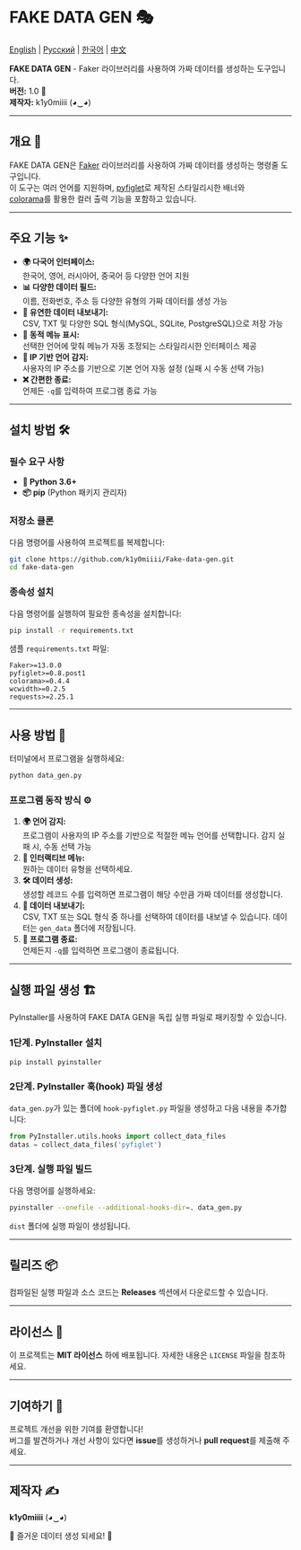 # FAKE DATA GEN 🎭

[English](README.md) | [Русский](READ_RU.md) | [한국어](READ_KO.md) | [中文](READ_CN.md)

**FAKE DATA GEN** - Faker 라이브러리를 사용하여 가짜 데이터를 생성하는 도구입니다.  
**버전:** 1.0 🚀  
**제작자:** k1y0miiii (◕‿◕)

---

## 개요 📌

FAKE DATA GEN은 [Faker](https://github.com/joke2k/faker) 라이브러리를 사용하여 가짜 데이터를 생성하는 명령줄 도구입니다.  
이 도구는 여러 언어를 지원하며, [pyfiglet](https://github.com/pwaller/pyfiglet)로 제작된 스타일리시한 배너와  
[colorama](https://github.com/tartley/colorama)를 활용한 컬러 출력 기능을 포함하고 있습니다.

---

## 주요 기능 ✨

- **🌍 다국어 인터페이스:**  
  한국어, 영어, 러시아어, 중국어 등 다양한 언어 지원
- **📊 다양한 데이터 필드:**  
  이름, 전화번호, 주소 등 다양한 유형의 가짜 데이터를 생성 가능
- **📂 유연한 데이터 내보내기:**  
  CSV, TXT 및 다양한 SQL 형식(MySQL, SQLite, PostgreSQL)으로 저장 가능
- **🎨 동적 메뉴 표시:**  
  선택한 언어에 맞춰 메뉴가 자동 조정되는 스타일리시한 인터페이스 제공
- **📡 IP 기반 언어 감지:**  
  사용자의 IP 주소를 기반으로 기본 언어 자동 설정 (실패 시 수동 선택 가능)
- **❌ 간편한 종료:**  
  언제든 `-q`를 입력하여 프로그램 종료 가능

---

## 설치 방법 🛠️

### 필수 요구 사항

- **🐍 Python 3.6+**
- **📦 pip** (Python 패키지 관리자)

### 저장소 클론

다음 명령어를 사용하여 프로젝트를 복제합니다:

```bash
git clone https://github.com/k1y0miiii/Fake-data-gen.git
cd fake-data-gen
```

### 종속성 설치

다음 명령어를 실행하여 필요한 종속성을 설치합니다:

```bash
pip install -r requirements.txt
```

샘플 `requirements.txt` 파일:

```
Faker>=13.0.0
pyfiglet>=0.8.post1
colorama>=0.4.4
wcwidth>=0.2.5
requests>=2.25.1
```

---

## 사용 방법 🚀

터미널에서 프로그램을 실행하세요:

```bash
python data_gen.py
```

### 프로그램 동작 방식 ⚙️

1. **🌍 언어 감지:**  
   프로그램이 사용자의 IP 주소를 기반으로 적절한 메뉴 언어를 선택합니다. 감지 실패 시, 수동 선택 가능
2. **📜 인터랙티브 메뉴:**  
   원하는 데이터 유형을 선택하세요.
3. **🛠️ 데이터 생성:**  
   생성할 레코드 수를 입력하면 프로그램이 해당 수만큼 가짜 데이터를 생성합니다.
4. **💾 데이터 내보내기:**  
   CSV, TXT 또는 SQL 형식 중 하나를 선택하여 데이터를 내보낼 수 있습니다. 데이터는 `gen_data` 폴더에 저장됩니다.
5. **🚪 프로그램 종료:**  
   언제든지 `-q`를 입력하면 프로그램이 종료됩니다.

---

## 실행 파일 생성 🏗️

PyInstaller를 사용하여 FAKE DATA GEN을 독립 실행 파일로 패키징할 수 있습니다.

### 1단계. PyInstaller 설치

```bash
pip install pyinstaller
```

### 2단계. PyInstaller 훅(hook) 파일 생성

`data_gen.py`가 있는 폴더에 `hook-pyfiglet.py` 파일을 생성하고 다음 내용을 추가합니다:

```python
from PyInstaller.utils.hooks import collect_data_files
datas = collect_data_files('pyfiglet')
```

### 3단계. 실행 파일 빌드

다음 명령어를 실행하세요:

```bash
pyinstaller --onefile --additional-hooks-dir=. data_gen.py
```

`dist` 폴더에 실행 파일이 생성됩니다.

---

## 릴리즈 📦

컴파일된 실행 파일과 소스 코드는 **Releases** 섹션에서 다운로드할 수 있습니다.

---

## 라이선스 📜

이 프로젝트는 **MIT 라이선스** 하에 배포됩니다. 자세한 내용은 `LICENSE` 파일을 참조하세요.

---

## 기여하기 🤝

프로젝트 개선을 위한 기여를 환영합니다!  
버그를 발견하거나 개선 사항이 있다면 **issue**를 생성하거나 **pull request**를 제출해 주세요.

---

## 제작자 ✍️

**k1y0miiii** (◕‿◕)

🎉 즐거운 데이터 생성 되세요! 🚀
